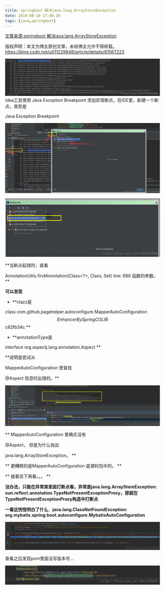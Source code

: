```yaml
---
title: springboot 解决java.lang.ArrayStoreException
date: 2018-08-10 17:48:10
tags: [java,springboot]
---
```

[文章来源:springboot 解决java.lang.ArrayStoreException](http://blog.csdn.net/u011229848/article/details/81567223)


版权声明：本文为博主原创文章，未经博主允许不得转载。 https://blog.csdn.net/u011229848/article/details/81567223

![](springboot%20解决java.lang.ArrayStoreException/20180810172421171.png)idea工具使用 Java Exception Breakpoint 添加异常断点，在IDE里，新建一个断点，类型是


Java Exception Breakpoint

![](springboot%20解决java.lang.ArrayStoreException/20180810173240251.png)

![](springboot%20解决java.lang.ArrayStoreException/20180810173335436.png )

**当断点起效时，查看

AnnotationUtils.findAnnotation(Class<?>, Class<A>, Set<Annotation>) line: 686
函数的参数。**

**可以发现**

* **clazz是

class com.github.pagehelper.autoconfigure.MapperAutoConfiguration$$EnhancerBySpringCGLIB$$c62fb34c
**
* **annotationType是

interface org.aspectj.lang.annotation.Aspect
**

**说明是尝试从

MapperAutoConfiguration
里查找

@Aspect
信息时出错的。**

![](springboot%20解决java.lang.ArrayStoreException/20180810173720128.png)

**
MapperAutoConfiguration
里确实没有

@Aspect，
但是为什么抛出

java.lang.ArrayStoreException。
**

**
更糟糕的是MapperAutoConfiguration 是源码包中的。
**

**
接着往下再看。。。
**

**没办法，只能在异常类里面打断点看，异常是java.lang.ArrayStoreException: sun.reflect.annotation.TypeNotPresentExceptionProxy，那就在TypeNotPresentExceptionProxy构造中打断点**

**一看这恍惚明白了什么**，**java.lang.ClassNotFoundException: org.mybatis.spring.boot.autoconfigure.MybatisAutoConfiguration**

![](springboot%20解决java.lang.ArrayStoreException/20180810174339551.png)

查看之后发现pom里面没写版本号...

![](springboot%20解决java.lang.ArrayStoreException/20180810175353901.png)
